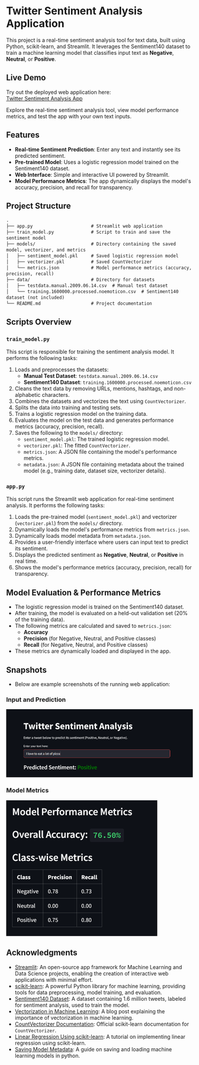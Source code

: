 # Twitter Sentiment Analysis Application

This project is a real-time sentiment analysis tool for text data, built using Python, scikit-learn, and Streamlit. It leverages the Sentiment140 dataset to train a machine learning model that classifies input text as **Negative**, **Neutral**, or **Positive**.

## Live Demo

Try out the deployed web application here:  
[Twitter Sentiment Analysis App](https://cpsc-370-twitter-sentiment-analysis-7snkn9ohtyyehzwcyovbop.streamlit.app/)

Explore the real-time sentiment analysis tool, view model performance metrics, and test the app with your own text inputs.

## Features

- **Real-time Sentiment Prediction**: Enter any text and instantly see its predicted sentiment.
- **Pre-trained Model**: Uses a logistic regression model trained on the Sentiment140 dataset.
- **Web Interface**: Simple and interactive UI powered by Streamlit.
- **Model Performance Metrics**: The app dynamically displays the model's accuracy, precision, and recall for transparency.

## Project Structure

```
.
├── app.py                      # Streamlit web application
├── train_model.py              # Script to train and save the sentiment model
├── models/                     # Directory containing the saved model, vectorizer, and metrics
│   ├── sentiment_model.pkl     # Saved logistic regression model
│   ├── vectorizer.pkl          # Saved CountVectorizer
│   └── metrics.json            # Model performance metrics (accuracy, precision, recall)
├── data/                       # Directory for datasets
│   ├── testdata.manual.2009.06.14.csv  # Manual test dataset
│   └── training.1600000.processed.noemoticon.csv  # Sentiment140 dataset (not included)
└── README.md                   # Project documentation
```

## Scripts Overview

### `train_model.py`

This script is responsible for training the sentiment analysis model. It performs the following tasks:

1. Loads and preprocesses the datasets:
   - **Manual Test Dataset**: `testdata.manual.2009.06.14.csv`
   - **Sentiment140 Dataset**: `training.1600000.processed.noemoticon.csv`
2. Cleans the text data by removing URLs, mentions, hashtags, and non-alphabetic characters.
3. Combines the datasets and vectorizes the text using `CountVectorizer`.
4. Splits the data into training and testing sets.
5. Trains a logistic regression model on the training data.
6. Evaluates the model on the test data and generates performance metrics (accuracy, precision, recall).
7. Saves the following to the `models/` directory:
   - `sentiment_model.pkl`: The trained logistic regression model.
   - `vectorizer.pkl`: The fitted `CountVectorizer`.
   - `metrics.json`: A JSON file containing the model's performance metrics.
   - `metadata.json`: A JSON file containing metadata about the trained model (e.g., training date, dataset size, vectorizer details).

### `app.py`

This script runs the Streamlit web application for real-time sentiment analysis. It performs the following tasks:

1. Loads the pre-trained model (`sentiment_model.pkl`) and vectorizer (`vectorizer.pkl`) from the `models/` directory.
2. Dynamically loads the model's performance metrics from `metrics.json`.
3. Dynamically loads model metadata from `metadata.json`.
4. Provides a user-friendly interface where users can input text to predict its sentiment.
5. Displays the predicted sentiment as **Negative**, **Neutral**, or **Positive** in real time.
6. Shows the model's performance metrics (accuracy, precision, recall) for transparency.

## Model Evaluation & Performance Metrics

- The logistic regression model is trained on the Sentiment140 dataset.
- After training, the model is evaluated on a held-out validation set (20% of the training data).
- The following metrics are calculated and saved to `metrics.json`:
  - **Accuracy**
  - **Precision** (for Negative, Neutral, and Positive classes)
  - **Recall** (for Negative, Neutral, and Positive classes)
- These metrics are dynamically loaded and displayed in the app.

## Snapshots

- Below are example screenshots of the running web application:

### Input and Prediction

![Input and Prediction](images/input_prediction.png)

### Model Metrics

![Model Metrics](images/model_metrics.png)

## Acknowledgments

- [Streamlit](https://streamlit.io/): An open-source app framework for Machine Learning and Data Science projects, enabling the creation of interactive web applications with minimal effort.
- [scikit-learn](https://scikit-learn.org/): A powerful Python library for machine learning, providing tools for data preprocessing, model training, and evaluation.
- [Sentiment140 Dataset](https://www.kaggle.com/datasets/kazanova/sentiment140): A dataset containing 1.6 million tweets, labeled for sentiment analysis, used to train the model.
- [Vectorization in Machine Learning](https://www.comet.com/site/blog/vectorization-in-machine-learning/): A blog post explaining the importance of vectorization in machine learning.
- [CountVectorizer Documentation](https://scikit-learn.org/stable/modules/generated/sklearn.feature_extraction.text.CountVectorizer.html): Official scikit-learn documentation for `CountVectorizer`.
- [Linear Regression Using scikit-learn](https://www.geeksforgeeks.org/python-linear-regression-using-sklearn/): A tutorial on implementing linear regression using scikit-learn.
- [Saving Model Metadata](https://www.geeksforgeeks.org/saving-a-machine-learning-model/): A guide on saving and loading machine learning models in python.
